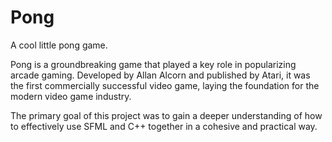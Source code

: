 # Pong
A cool little pong game.

Pong is a groundbreaking game that played a key role in popularizing arcade gaming. Developed by Allan Alcorn and published by Atari, it was the first commercially successful video game, laying the foundation for the modern video game industry.

The primary goal of this project was to gain a deeper understanding of how to effectively use SFML and C++ together in a cohesive and practical way.